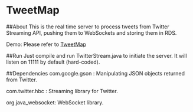 TweetMap
==============
##About
This is the real time server to process tweets from Twitter Streaming API, pushing them to WebSockets and storing them in RDS.

Demo: Please refer to [TweetMap](https://github.com/MonkeyLeeT/TweetMap)

##Run
Just compile and run TwitterStream.java to initiate the server. It will listen on 11111 by default (hard-coded).

##Dependencies
com.google.gson : Manipulating JSON objects returned from Twitter.

com.twitter.hbc : Streaming library for Twitter.

org.java_websocket: WebSocket library.

